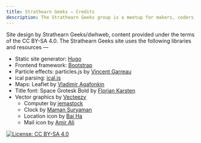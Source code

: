 ```yaml
---
title: Strathearn Geeks — Credits
description: The Strathearn Geeks group is a meetup for makers, coders, designers, 3D printers and all tech-minded folks in Crieff and the surrounding areas. Visit our website for more information.
---
```


Site design by Strathearn Geeks/dwhweb, content provided under the terms of the CC BY-SA 4.0. The Strathearn Geeks site uses the following libraries and resources —
* Static site generator: [Hugo](https://gohugo.io)
* Frontend framework: [Bootstrap](https://getbootstrap.com/)
* Particle effects: particles.js by [Vincent Garreau](https://vincentgarreau.com/en)
* ical parsing: [ical.js](https://github.com/kewisch/ical.js)
* Maps: Leaflet by [Vladimir Agafonkin](https://agafonkin.com/)
* Title font: Space Grotesk Bold by [Florian Karsten](https://fonts.floriankarsten.com/)
* Vector graphics by [Vecteezy](https://www.vecteezy.com/)
    * Computer by [jemastock](https://www.vecteezy.com/vector-art/3759776-desktop-pop-art-icon)
    * Clock by [Maman Suryaman](https://www.vecteezy.com/vector-art/16182125-wall-clock-icon-isolated)
    * Location icon by [Bai Ha](https://www.vecteezy.com/vector-art/21383213-location-icon-logo-in-flat-logo-for-business-stock-vector)
    * Mail icon by [Amir Ali](https://www.vecteezy.com/vector-art/10002828-envelope-flat-circle-multicolor)

[![License: CC BY-SA 4.0](https://licensebuttons.net/l/by-sa/4.0/80x15.png)](https://creativecommons.org/licenses/by-sa/4.0/)
